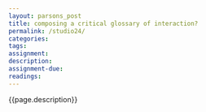```yaml
---  
layout: parsons_post  
title: composing a critical glossary of interaction? 
permalink: /studio24/  
categories:   
tags:  
assignment: 
description: 
assignment-due: 
readings: 
---  
```


{{page.description}}

